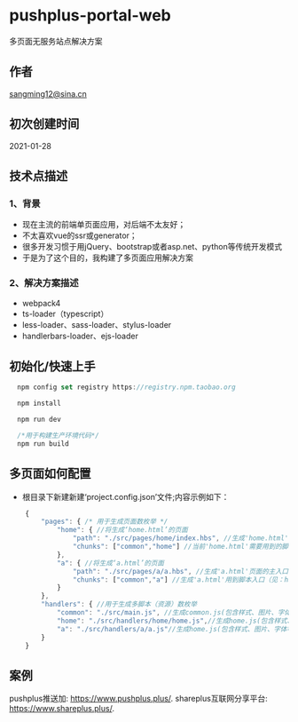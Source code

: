 # pushplus-portal-web<br/>
多页面无服务站点解决方案

## 作者

sangming12@sina.cn


## 初次创建时间

2021-01-28

## 技术点描述

### 1、背景

  * 现在主流的前端单页面应用，对后端不太友好；
  * 不太喜欢vue的ssr或generator；
  * 很多开发习惯于用jQuery、bootstrap或者asp.net、python等传统开发模式
  * 于是为了这个目的，我构建了多页面应用解决方案

### 2、解决方案描述

  * webpack4
  * ts-loader（typescript）
  * less-loader、sass-loader、stylus-loader
  * handlerbars-loader、ejs-loader

## 初始化/快速上手

```js
  npm config set registry https://registry.npm.taobao.org

  npm install

  npm run dev

  /*用于构建生产环境代码*/
  npm run build
```

## 多页面如何配置

  * 根目录下新建新建‘project.config.json’文件;内容示例如下：

```js
    {
        "pages": { /* 用于生成页面数枚举 */
            "home": { //将生成‘home.html’的页面
                "path": "./src/pages/home/index.hbs", //生成'home.html'页面的主入口
                "chunks": ["common","home"] //当前'home.html'需要用到的脚本（见：handlers的枚举），样式、图片、字体等资源，根据页面或脚本import/src等方式按需导出
            },
            "a": { //将生成‘a.html’的页面
                "path": "./src/pages/a/a.hbs", //生成'a.html'页面的主入口
                "chunks": ["common","a"] //生成'a.html'用到脚本入口（见：handlers），样式、图片、字体等资源，根据页面或脚本import/src等方式按需导出
            }
        },
        "handlers": { //用于生成多脚本（资源）数枚举
            "common": "./src/main.js", //生成common.js(包含样式、图片、字体等)主入口
            "home": "./src/handlers/home/home.js",//生成home.js(包含样式、图片、字体等)主入口
            "a": "./src/handlers/a/a.js"//生成home.js(包含样式、图片、字体等)主入口
        }
    }
```

## 案例

pushplus推送加: https://www.pushplus.plus/.
shareplus互联网分享平台: https://www.shareplus.plus/.
